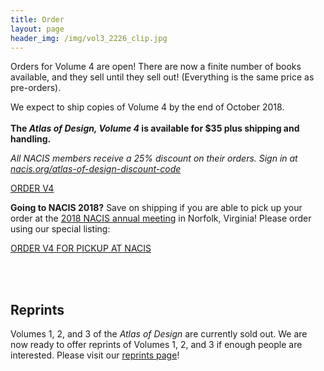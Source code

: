 ```yaml
---
title: Order
layout: page
header_img: /img/vol3_2226_clip.jpg
---
```


Orders for Volume 4 are open! There are now a finite number of books available, and they sell until they sell out! (Everything is the same price as pre-orders). 

We expect to ship copies of Volume 4 by the end of October 2018. 
<br><br>
<b>The _Atlas of Design, Volume 4_ is available for $35 plus shipping and handling. </b>
<br>

*All NACIS members receive a 25% discount on their orders. Sign in at <a href="http://nacis.org/atlas-of-design-discount-code" target="_blank"> nacis.org/atlas-of-design-discount-code</a>*



<a href="https://atlasofdesign.bigcartel.com/product/atlas-of-design-v4" target="_blank" class="button button-red">ORDER V4 <i class="fa fa-shopping-cart"></i>
</a>
<br/>

**Going to NACIS 2018?** Save on shipping if you are able to pick up your order at the <a href="http://nacis.org/annual-meeting/current-meeting/" target="_blank">2018 NACIS annual meeting</a> in Norfolk, Virginia! Please order using our special listing: 

<a href="https://atlasofdesign.bigcartel.com/product/atlas-of-design-v4-nacis-2018" target="_blank" class="button button-red">
ORDER V4 FOR PICKUP AT NACIS <i class="fa fa-shopping-cart"></i>
</a>

<br><br>
## Reprints
Volumes 1, 2, and 3 of the _Atlas of Design_ are currently sold out. We are now ready to offer reprints of Volumes 1, 2, and 3 if enough people are interested. Please visit our [reprints page](/reprints)! 
